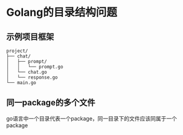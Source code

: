 # Golang的目录结构问题



## 示例项目框架

```
project/
├── chat/
│   ├── prompt/
│   │   └── prompt.go
│   └── chat.go
│   └── response.go
└── main.go
```







## 同一package的多个文件

go语言中一个目录代表一个package，同一目录下的文件应该同属于一个package



